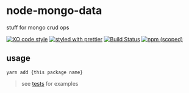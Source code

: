 # node-mongo-data

stuff for mongo crud ops

[![XO code style](https://img.shields.io/badge/code_style-XO-5ed9c7.svg)](https://github.com/sindresorhus/xo)
[![styled with prettier](https://img.shields.io/badge/styled_with-prettier-ff69b4.svg)](https://github.com/prettier/prettier)
[![Build Status](https://travis-ci.org/the-watchmen/node-mongo-data.svg?branch=master)](https://travis-ci.org/the-watchmen/node-mongo-data)
[![npm (scoped)](https://img.shields.io/npm/v/@watchmen/mongo-data.svg)](https://img.shields.io/npm/v/@watchmen/mongo-data.svg)

## usage

```
yarn add {this package name}
```

> see [tests](test) for examples
